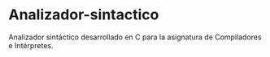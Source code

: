 # Analizador-sintactico
Analizador sintáctico desarrollado en C para la asignatura de Compiladores e Intérpretes.
